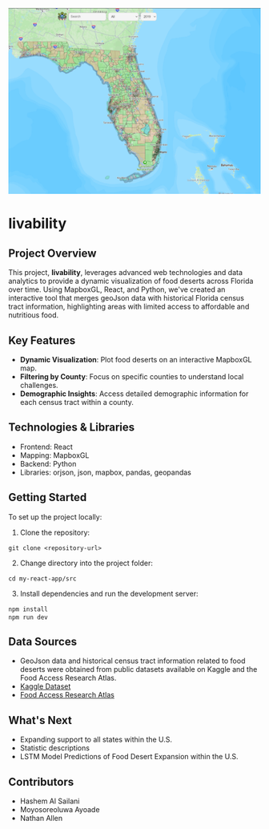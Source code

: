 ![Example Image](./my-react-app/public/mainpage.png)

# livability

## Project Overview

This project, **livability**, leverages advanced web technologies and data analytics to provide a dynamic visualization of food deserts across Florida over time. Using MapboxGL, React, and Python, we've created an interactive tool that merges geoJson data with historical Florida census tract information, highlighting areas with limited access to affordable and nutritious food.

## Key Features

- **Dynamic Visualization**: Plot food deserts on an interactive MapboxGL map.
- **Filtering by County**: Focus on specific counties to understand local challenges.
- **Demographic Insights**: Access detailed demographic information for each census tract within a county.

## Technologies & Libraries

- Frontend: React
- Mapping: MapboxGL
- Backend: Python
- Libraries: orjson, json, mapbox, pandas, geopandas

## Getting Started

To set up the project locally:

1. Clone the repository:
```
git clone <repository-url>
```

2. Change directory into the project folder:
```
cd my-react-app/src
```

3. Install dependencies and run the development server:
```
npm install
npm run dev
```

## Data Sources

- GeoJson data and historical census tract information related to food deserts were obtained from public datasets available on Kaggle and the Food Access Research Atlas.
- [Kaggle Dataset](https://www.kaggle.com/datasets/tcrammond/food-access-and-food-deserts)
- [Food Access Research Atlas](https://www.ers.usda.gov/data-products/food-access-research-atlas/)

## What's Next
* Expanding support to all states within the U.S.
* Statistic descriptions
* LSTM Model Predictions of Food Desert Expansion within the U.S.


## Contributors

- Hashem Al Sailani
- Moyosoreoluwa Ayoade
- Nathan Allen
